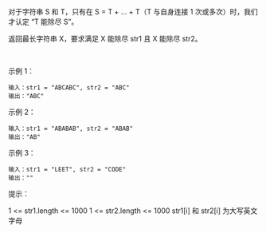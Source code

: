 对于字符串 S 和 T，只有在 S = T + ... + T（T 与自身连接 1 次或多次）时，我们才认定 “T 能除尽 S”。

返回最长字符串 X，要求满足 X 能除尽 str1 且 X 能除尽 str2。

 

示例 1：

````
输入：str1 = "ABCABC", str2 = "ABC"
输出："ABC"
````

示例 2：

````
输入：str1 = "ABABAB", str2 = "ABAB"
输出："AB"
````

示例 3：

````
输入：str1 = "LEET", str2 = "CODE"
输出：""
````

提示：

1 <= str1.length <= 1000
1 <= str2.length <= 1000
str1[i] 和 str2[i] 为大写英文字母
